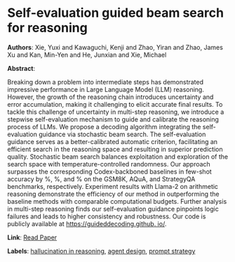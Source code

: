 # Self-evaluation guided beam search for reasoning

**Authors**: Xie, Yuxi and Kawaguchi, Kenji and Zhao, Yiran and Zhao, James Xu and Kan, Min-Yen and He, Junxian and Xie, Michael

**Abstract**:

Breaking down a problem into intermediate steps has demonstrated impressive performance in Large Language Model (LLM) reasoning. However, the growth of the reasoning chain introduces uncertainty and error accumulation, making it challenging to elicit accurate final results. To tackle this challenge of uncertainty in multi-step reasoning, we introduce a stepwise self-evaluation mechanism to guide and calibrate the reasoning process of LLMs. We propose a decoding algorithm integrating the self-evaluation guidance via stochastic beam search. The self-evaluation guidance serves as a better-calibrated automatic criterion, facilitating an efficient search in the reasoning space and resulting in superior prediction quality. Stochastic beam search balances exploitation and exploration of the search space with temperature-controlled randomness. Our approach surpasses the corresponding Codex-backboned baselines in few-shot accuracy by %, %, and % on the GSM8K, AQuA, and StrategyQA benchmarks, respectively. Experiment results with Llama-2 on arithmetic reasoning demonstrate the efficiency of our method in outperforming the baseline methods with comparable computational budgets. Further analysis in multi-step reasoning finds our self-evaluation guidance pinpoints logic failures and leads to higher consistency and robustness. Our code is publicly available at [https://guideddecoding.github. io/](https://guideddecoding.github.io/).

**Link**: [Read Paper](https://arxiv.org/pdf/2305.00633.pdf)

**Labels**: [hallucination in reasoning](../../labels/hallucination_in_reasoning.md), [agent design](../../labels/agent_design.md), [prompt strategy](../../labels/prompt_strategy.md)
